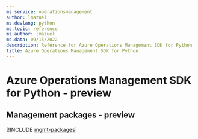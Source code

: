 ```yaml
---
ms.service: operationsmanagement
author: lmazuel
ms.devlang: python
ms.topic: reference
ms.author: lmazuel
ms.data: 09/15/2022
description: Reference for Azure Operations Management SDK for Python
title: Azure Operations Management SDK for Python
---
```

# Azure Operations Management SDK for Python - preview

## Management packages - preview
[!INCLUDE [mgmt-packages](operations-management-mgmt-index.md)]